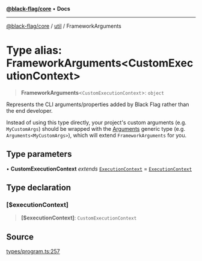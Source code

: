 [**@black-flag/core**](../../README.md) • **Docs**

***

[@black-flag/core](../../README.md) / [util](../README.md) / FrameworkArguments

# Type alias: FrameworkArguments\<CustomExecutionContext\>

> **FrameworkArguments**\<`CustomExecutionContext`\>: `object`

Represents the CLI arguments/properties added by Black Flag rather than the
end developer.

Instead of using this type directly, your project's custom arguments (e.g.
`MyCustomArgs`) should be wrapped with the [Arguments](../../index/type-aliases/Arguments.md) generic type
(e.g. `Arguments<MyCustomArgs>`), which will extend `FrameworkArguments` for
you.

## Type parameters

• **CustomExecutionContext** *extends* [`ExecutionContext`](ExecutionContext.md) = [`ExecutionContext`](ExecutionContext.md)

## Type declaration

### \[$executionContext\]

> **\[$executionContext\]**: `CustomExecutionContext`

## Source

[types/program.ts:257](https://github.com/Xunnamius/black-flag/blob/d4a156f70283118824ee7289456277508954660f/types/program.ts#L257)
